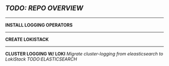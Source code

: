 *TODO: REPO OVERVIEW*
-----------------------------------------

-----------------------------------------

**INSTALL LOGGING OPERATORS**

-----------------------------------------


**CREATE LOKISTACK**


-----------------------------------------

**CLUSTER LOGGING W/ LOKI**
    *Migrate cluster-logging from eleasticsearch to LokiStack*
            *TODO:ELASTICSEARCH*
